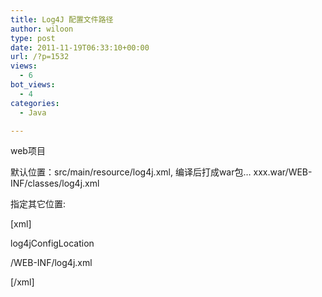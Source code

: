 ```yaml
---
title: Log4J 配置文件路径
author: wiloon
type: post
date: 2011-11-19T06:33:10+00:00
url: /?p=1532
views:
  - 6
bot_views:
  - 4
categories:
  - Java

---
```

web项目

默认位置：src/main/resource/log4j.xml, 编译后打成war包&#8230; xxx.war/WEB-INF/classes/log4j.xml

指定其它位置:

[xml]
  
<context-param>
  
<param-name>log4jConfigLocation</param-name>
  
<param-value>/WEB-INF/log4j.xml</param-value>
  
</context-param>
  
[/xml]